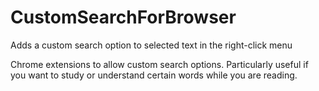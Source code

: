 # CustomSearchForBrowser
Adds a custom search option to selected text in the right-click menu

Chrome extensions to allow custom search options. Particularly useful if you want to study or understand certain words while you are reading.

